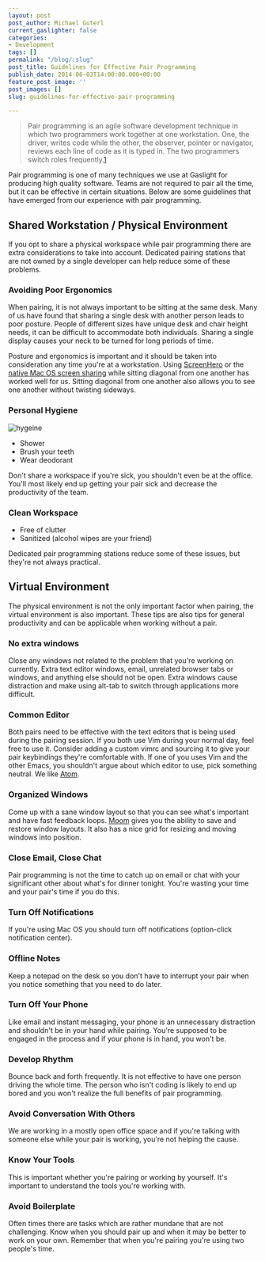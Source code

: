 ```yaml
---
layout: post
post_author: Michael Guterl
current_gaslighter: false
categories:
- Development
tags: []
permalink: "/blog/:slug"
post_title: Guidelines for Effective Pair Programming
publish_date: 2014-06-03T14:00:00.000+00:00
feature_post_image: ''
post_images: []
slug: guidelines-for-effective-pair-programming

---
```

> Pair programming is an agile software development technique in which two
> programmers work together at one workstation. One, the driver, writes code
> while the other, the observer, pointer or navigator, reviews each line of
> code as it is typed in. The two programmers switch roles
> frequently.[1](http://en.wikipedia.org/wiki/Pair_programming)

Pair programming is one of many techniques we use at Gaslight for producing
high quality software. Teams are not required to pair all the time, but it can
be effective in certain situations. Below are some guidelines that have emerged
from our experience with pair programming.

## Shared Workstation / Physical Environment

If you opt to share a physical workspace while pair programming there are extra
considerations to take into account. Dedicated pairing stations that are not
owned by a single developer can help reduce some of these problems.

### Avoiding Poor Ergonomics

When pairing, it is not always important to be sitting at the same desk. Many
of us have found that sharing a single desk with another person leads to poor
posture.  People of different sizes have unique desk and chair height needs, it
can be difficult to accommodate both individuals. Sharing a single display
causes your neck to be turned for long periods of time. 

Posture and ergonomics is important and it should be taken into consideration
any time you're at a workstation. Using [ScreenHero](http://screenhero.com/) or
the [native Mac OS screen sharing](http://support.apple.com/kb/PH14148) while
sitting diagonal from one another has worked well for us. Sitting diagonal from
one another also allows you to see one another without twisting sideways.

### Personal Hygiene

![hygeine](http://gaslight.github.io/posts/assets/images/pairing.png)

* Shower 
* Brush your teeth 
* Wear deodorant

Don't share a workspace if you're sick, you shouldn't even be at the office.
You'll most likely end up getting your pair sick and decrease the productivity
of the team.

### Clean Workspace

* Free of clutter 
* Sanitized (alcohol wipes are your friend)

Dedicated pair programming stations reduce some of these issues, but they're
not always practical.

## Virtual Environment

The physical environment is not the only important factor when pairing, the
virtual environment is also important. These tips are also tips for general
productivity and can be applicable when working without a pair.

### No extra windows

Close any windows not related to the problem that you're working on currently.
Extra text editor windows, email, unrelated browser tabs or windows, and
anything else should not be open. Extra windows cause distraction and make
using alt-tab to switch through applications more difficult.

### Common Editor

Both pairs need to be effective with the text editors that is being used during
the pairing session. If you both use Vim during your normal day, feel free to
use it. Consider adding a custom vimrc and sourcing it to give your pair
keybindings they're comfortable with. If one of you uses Vim and the other
Emacs, you shouldn't argue about which editor to use, pick something neutral.
We like [Atom](http://atom.io).

### Organized Windows

Come up with a sane window layout so that you can see what's important and have
fast feedback loops. [Moom](http://manytricks.com/moom/) gives you the ability
to save and restore window layouts. It also has a nice grid for resizing and
moving windows into position.

### Close Email, Close Chat

Pair programming is not the time to catch up on email or chat with your
significant other about what's for dinner tonight. You're wasting your time and
your pair's time if you do this.

### Turn Off Notifications

If you're using Mac OS you should turn off notifications (option-click
notification center).

### Offline Notes

Keep a notepad on the desk so you don't have to interrupt your pair when you
notice something that you need to do later.

### Turn Off Your Phone

Like email and instant messaging, your phone is an unnecessary distraction and
shouldn't be in your hand while pairing. You're supposed to be engaged in the
process and if your phone is in hand, you won't be.

### Develop Rhythm

Bounce back and forth frequently. It is not effective to have one person
driving the whole time. The person who isn't coding is likely to end up bored
and you won't realize the full benefits of pair programming.

### Avoid Conversation With Others

We are working in a mostly open office space and if you're talking with someone
else while your pair is working, you're not helping the cause.

### Know Your Tools

This is important whether you're pairing or working by yourself. It's important
to understand the tools you're working with.

### Avoid Boilerplate

Often times there are tasks which are rather mundane that are not challenging.
Know when you should pair up and when it may be better to work on your own.
Remember that when you're pairing you're using two people's time.